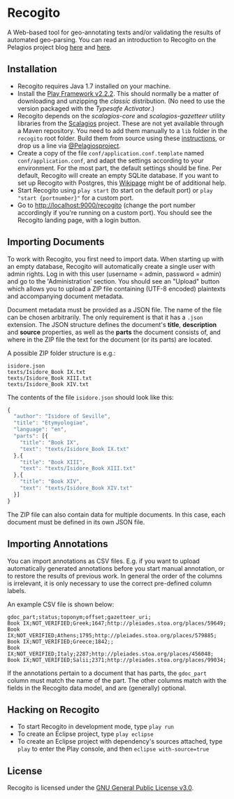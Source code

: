 # Recogito

A Web-based tool for geo-annotating texts and/or validating the results of automated geo-parsing. You can read an introduction
to Recogito on the Pelagios project blog [here](http://pelagios-project.blogspot.co.at/2014/01/from-bordeaux-to-jerusalem-and-back.html) and
[here](http://pelagios-project.blogspot.co.at/2014/01/theres-pliny-of-room-at-bottom-1.html).

## Installation

* Recogito requires Java 1.7 installed on your machine.
* Install the [Play Framework v2.2.2](http://www.playframework.com/download). This should normally be a matter of downloading and unzipping the
  _classic_ distribution. (No need to use the version packaged with the _Typesafe Activator_.)
* Recogito depends on the _scalagios-core_ and _scalagios-gazetteer_ utility libraries from the [Scalagios](http://github.com/pelagios/scalagios)
  project. These are not yet available through a Maven repository. You need to add them manually to a `lib` folder in the `recogito` root folder.
  Build them from source using these [instructions](http://github.com/pelagios/scalagios), or drop us a line via 
  [@Pelagiosproject](https://twitter.com/pelagiosproject).
* Create a copy of the file `conf/application.conf.template` named `conf/application.conf`, and adapt the settings according to your environment.
  For the most part, the default settings should be fine. Per default, Recogito will create an empty SQLite database. If you want to set up
  Recogito with Postgres, this [Wikipage](https://github.com/pelagios/recogito/wiki/Beginner's-Guide-to-Installing-Postgres) might be of additional help.
* Start Recogito using `play start` (to start on the default port) or `play "start {portnumber}"` for a custom port.  
* Go to [http://localhost:9000/recogito](http://localhost:9000/recogito) (change the port number accordingly if you're running on a custom port).
  You should see the Recogito landing page, with a login button.

## Importing Documents

To work with Recogito, you first need to import data. When starting up with an empty database, Recogito will automatically create a single user with 
admin rights. Log in with this user (username = admin, password = admin) and go to the 'Administration' section. You should see an "Upload" button
which allows you to upload a ZIP file containing (UTF-8 encoded) plaintexts and accompanying document metadata.  

Document metadata must be provided as a JSON file. The name of the file can be chosen arbitrarily. The only requirement is that it has a
`.json` extension. The JSON structure defines the document's __title__, __description__ and __source__ properties, as well as the __parts__
the document consists of, and where in the ZIP file the text for the document (or its parts) are located.

A possible ZIP folder structure is e.g.:

```
isidore.json
texts/Isidore_Book IX.txt
texts/Isidore_Book XIII.txt
texts/Isidore_Book XIV.txt
``` 
The contents of the file `isidore.json` should look like this:

```javascript
{
  "author": "Isidore of Seville",
  "title": "Etymyologiae",
  "language": "en",
  "parts": [{
    "title": "Book IX",
    "text": "texts/Isidore_Book IX.txt"
  },{
    "title": "Book XIII",
    "text": "texts/Isidore_Book XIII.txt"
  },{
    "title": "Book XIV",
    "text": "texts/Isidore_Book XIV.txt"
  }] 
}
```

The ZIP file can also contain data for multiple documents. In this case, each document must be defined in its own JSON file.

## Importing Annotations

You can import annotations as CSV files. E.g. if you want to upload automatically generated annotations before you start 
manual annotation, or to restore the results of previous work. In general the order of the columns is irrelevant, it is only
necessary to use the correct pre-defined column labels.

An example CSV file is shown below:

```csv
gdoc_part;status;toponym;offset;gazetteer_uri;
Book IX;NOT_VERIFIED;Greek;1647;http://pleiades.stoa.org/places/59649;
Book IX;NOT_VERIFIED;Athens;1795;http://pleiades.stoa.org/places/579885;
Book IX;NOT_VERIFIED;Greece;1842;;
Book IX;NOT_VERIFIED;Italy;2287;http://pleiades.stoa.org/places/456048;
Book IX;NOT_VERIFIED;Salii;2371;http://pleiades.stoa.org/places/99034;
```

If the annotations pertain to a document that has parts, the ``gdoc_part`` column must match the name of the part. The other
columns match with the fields in the Recogito data model, and are (generally) optional.

## Hacking on Recogito

* To start Recogito in development mode, type `play run`
* To create an Eclipse project, type `play eclipse` 
* To create an Eclipse project with dependency's sources attached, type `play` to enter the Play console, and then `eclipse with-source=true`

## License

Recogito is licensed under the [GNU General Public License v3.0](http://www.gnu.org/licenses/gpl.html).
